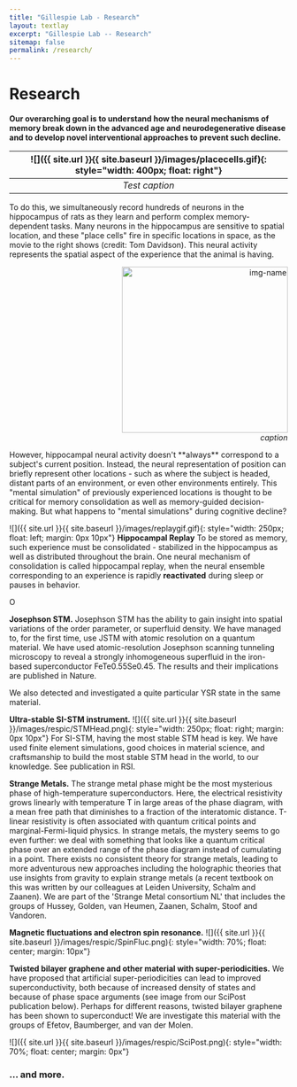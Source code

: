 ```yaml
---
title: "Gillespie Lab - Research"
layout: textlay
excerpt: "Gillespie Lab -- Research"
sitemap: false
permalink: /research/
---
```


# Research

**Our overarching goal is to understand how the neural mechanisms of memory break down in the advanced age and neurodegenerative disease and to develop novel interventional approaches to prevent such decline.** 

| ![]({{ site.url }}{{ site.baseurl }}/images/placecells.gif){: style="width: 400px; float: right"}| 
|:--:| 
| *Test caption* |
To do this, we simultaneously record hundreds of neurons in the hippocampus of rats as they learn and perform complex memory-dependent tasks. Many neurons in the hippocampus are sensitive to spatial location, and these "place cells" fire in specific locations in space, as the movie to the right shows (credit: Tom Davidson). This neural activity represents the spatial aspect of the experience that the animal is having. 

<p align="right">
  <img alt="img-name" src="{{ site.url }}{{ site.baseurl }}/images/placecells.gif" width="300">
  <br>
    <em>caption</em>
</p>
However, hippocampal neural activity doesn't **always** correspond to a subject's current position. Instead, the neural representation of position can briefly represent other locations - such as where the subject is headed, distant parts of an environment, or even other environments entirely. This "mental simulation" of previously experienced locations is thought to be critical for memory consolidation as well as memory-guided decision-making.  But what happens to "mental simulations" during cognitive decline? 


![]({{ site.url }}{{ site.baseurl }}/images/replaygif.gif){: style="width: 250px; float: left; margin: 0px  10px"} **Hippocampal Replay** To be stored as memory, such experience must be consolidated - stabilized in the hippocampus as well as distributed throughout the brain. One neural mechanism of consolidation is called hippocampal replay, when the neural ensemble corresponding to an experience is rapidly **reactivated** during sleep or pauses in behavior. 

O

**Josephson STM.** Josephson STM has the ability to gain insight into spatial variations of the order parameter, or superfluid density. We have managed to, for the first time, use JSTM with atomic resolution on a quantum material.
We have used atomic-resolution Josephson scanning tunneling microscopy to reveal a strongly inhomogeneous superfluid in the iron-based superconductor FeTe0.55Se0.45. The results and their implications are published in Nature.

We also detected and investigated a quite particular YSR state in the same material.

**Ultra-stable SI-STM instrument.**  ![]({{ site.url }}{{ site.baseurl }}/images/respic/STMHead.png){: style="width: 250px; float: right; margin: 0px 10px"}
For SI-STM, having the most stable STM head is key. We have used finite element simulations, good choices in material science, and craftsmanship to build the most stable STM head in the world, to our knowledge. See publication in RSI.


**Strange Metals.** The strange metal phase might be the most mysterious phase of high-temperature superconductors. Here, the electrical resistivity grows linearly with temperature T in large areas of the phase diagram, with a mean free path that diminishes to a fraction of the interatomic distance. T-linear resistivity is often associated with quantum critical points and marginal-Fermi-liquid physics. In strange metals, the mystery seems to go even further: we deal with something that looks like a quantum critical phase over an extended range of the phase diagram instead of cumulating in a point. There exists no consistent theory for strange metals, leading to more adventurous new approaches including the holographic theories that use insights from gravity to explain strange metals (a recent textbook on this was written by our colleagues at Leiden University, Schalm and Zaanen).
We are part of the 'Strange Metal consortium NL' that includes the groups of Hussey, Golden, van Heumen, Zaanen, Schalm, Stoof and Vandoren. 

**Magnetic fluctuations and electron spin resonance.**
![]({{ site.url }}{{ site.baseurl }}/images/respic/SpinFluc.png){: style="width: 70%; float: center; margin: 10px"}

**Twisted bilayer graphene and other material with super-periodicities.**
We have proposed that artificial super-periodicities can lead to improved superconductivity, both because of increased density of states and because of phase space arguments (see image from our SciPost publication below). Perhaps for different reasons, twisted bilayer graphene has been shown to superconduct! We are investigate this material with the groups of Efetov, Baumberger, and van der Molen.

![]({{ site.url }}{{ site.baseurl }}/images/respic/SciPost.png){: style="width: 70%; float: center; margin: 0px"}

### ... and more.
